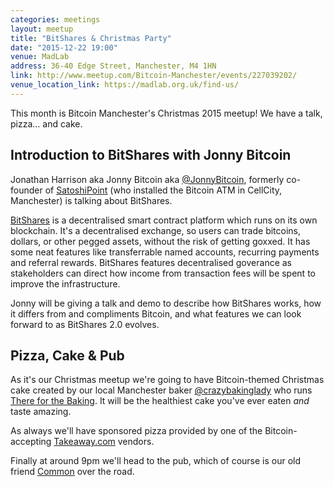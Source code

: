 ```yaml
---
categories: meetings
layout: meetup
title: "BitShares & Christmas Party"
date: "2015-12-22 19:00"
venue: MadLab
address: 36-40 Edge Street, Manchester, M4 1HN
link: http://www.meetup.com/Bitcoin-Manchester/events/227039202/
venue_location_link: https://madlab.org.uk/find-us/
---
```


This month is Bitcoin Manchester's Christmas 2015 meetup! We have a talk, pizza… and cake.

## Introduction to BitShares with Jonny Bitcoin

Jonathan Harrison aka Jonny Bitcoin aka [@JonnyBitcoin][@JonnyBitcoin], formerly co-founder of [SatoshiPoint][satoshipoint] (who installed the Bitcoin ATM in CellCity, Manchester) is talking about BitShares.

[BitShares][bitshares] is a decentralised smart contract platform which runs on its own blockchain. It's a decentralised exchange, so users can trade bitcoins, dollars, or other pegged assets, without the risk of getting goxxed. It has some neat features like transferrable named accounts, recurring payments and referral rewards. BitShares features decentralised goverance as stakeholders can direct how income from transaction fees will be spent to improve the infrastructure.

Jonny will be giving a talk and demo to describe how BitShares works, how it differs from and compliments Bitcoin, and what features we can look forward to as BitShares 2.0 evolves.

## Pizza, Cake & Pub

As it's our Christmas meetup we're going to have Bitcoin-themed Christmas cake created by our local Manchester baker [@crazybakinglady][@crazybakinglady] who runs [There for the Baking][thereforthebaking]. It will be the healthiest cake you've ever eaten *and* taste amazing.

As always we'll have sponsored pizza provided by one of the Bitcoin-accepting [Takeaway.com][takeaway] vendors.

Finally at around 9pm we'll head to the pub, which of course is our old friend [Common][common] over the road.

[@JonnyBitcoin]: https://twitter.com/JonnyBitcoin
[satoshipoint]: https://satoshipoint.com
[bitshares]: https://bitshares.org
[takeaway]: http://www.takeaway.com/
[common]: http://www.aplacecalledcommon.co.uk
[@crazybakinglady]: https://twitter.com/crazybakinglady
[thereforthebaking]: http://www.thereforthebaking.com

